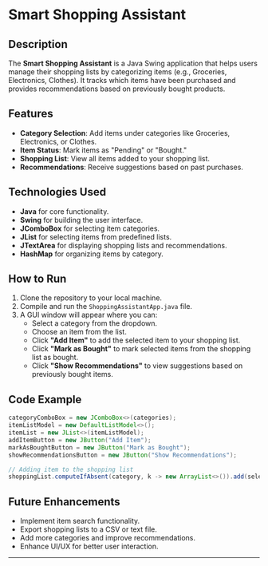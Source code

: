# Smart Shopping Assistant

## Description
The **Smart Shopping Assistant** is a Java Swing application that helps users manage their shopping lists by categorizing items (e.g., Groceries, Electronics, Clothes). It tracks which items have been purchased and provides recommendations based on previously bought products.

## Features
- **Category Selection**: Add items under categories like Groceries, Electronics, or Clothes.
- **Item Status**: Mark items as "Pending" or "Bought."
- **Shopping List**: View all items added to your shopping list.
- **Recommendations**: Receive suggestions based on past purchases.

## Technologies Used
- **Java** for core functionality.
- **Swing** for building the user interface.
- **JComboBox** for selecting item categories.
- **JList** for selecting items from predefined lists.
- **JTextArea** for displaying shopping lists and recommendations.
- **HashMap** for organizing items by category.

## How to Run
1. Clone the repository to your local machine.
2. Compile and run the `ShoppingAssistantApp.java` file.
3. A GUI window will appear where you can:
   - Select a category from the dropdown.
   - Choose an item from the list.
   - Click **"Add Item"** to add the selected item to your shopping list.
   - Click **"Mark as Bought"** to mark selected items from the shopping list as bought.
   - Click **"Show Recommendations"** to view suggestions based on previously bought items.

## Code Example

```java
categoryComboBox = new JComboBox<>(categories);
itemListModel = new DefaultListModel<>();
itemList = new JList<>(itemListModel);
addItemButton = new JButton("Add Item");
markAsBoughtButton = new JButton("Mark as Bought");
showRecommendationsButton = new JButton("Show Recommendations");

// Adding item to the shopping list
shoppingList.computeIfAbsent(category, k -> new ArrayList<>()).add(selectedItem);
```

## Future Enhancements
- Implement item search functionality.
- Export shopping lists to a CSV or text file.
- Add more categories and improve recommendations.
- Enhance UI/UX for better user interaction.

---